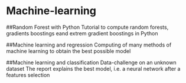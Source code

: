 # Machine-learning

##Random Forest with Python
Tutorial to compute random forests, gradients boostings eand extrem gradient boostings in Python

##Machine learning and regression
Computing of many methods of machine learning to obtain the best possible model

##Machine learning and classification
Data-challenge on an unknown dataset
The report explains the best model, i.e. a neural network after a features selection
